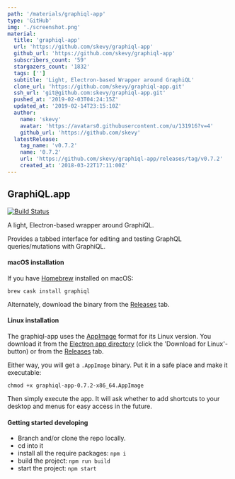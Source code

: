 ```yaml
---
path: '/materials/graphiql-app'
type: 'GitHub'
img: './screenshot.png'
material:
  title: 'graphiql-app'
  url: 'https://github.com/skevy/graphiql-app'
  github_url: 'https://github.com/skevy/graphiql-app'
  subscribers_count: '59'
  stargazers_count: '1832'
  tags: ['']
  subtitle: 'Light, Electron-based Wrapper around GraphiQL'
  clone_url: 'https://github.com/skevy/graphiql-app.git'
  ssh_url: 'git@github.com:skevy/graphiql-app.git'
  pushed_at: '2019-02-03T04:24:15Z'
  updated_at: '2019-02-14T23:15:10Z'
  author:
    name: 'skevy'
    avatar: 'https://avatars0.githubusercontent.com/u/131916?v=4'
    github_url: 'https://github.com/skevy'
  latestRelease:
    tag_name: 'v0.7.2'
    name: '0.7.2'
    url: 'https://github.com/skevy/graphiql-app/releases/tag/v0.7.2'
    created_at: '2018-03-22T17:11:00Z'
---
```

GraphiQL.app
------------

[![Build Status](https://travis-ci.org/skevy/graphiql-app.svg?branch=master)](https://travis-ci.org/skevy/graphiql-app)

A light, Electron-based wrapper around GraphiQL.

Provides a tabbed interface for editing and testing GraphQL queries/mutations with GraphiQL.

#### macOS installation

If you have [Homebrew](http://brew.sh/) installed on macOS:

```
brew cask install graphiql
```

Alternately, download the binary from the [Releases](https://github.com/skevy/graphiql-app/releases) tab.

#### Linux installation

The graphiql-app uses the [AppImage](https://appimage.org/) format for its Linux version. You download it from the  [Electron app directory](https://electronjs.org/apps/graphiql) (click the 'Download for Linux'-button) or from the [Releases](https://github.com/skevy/graphiql-app/releases) tab.

Either way, you will get a `.AppImage` binary. Put it in a safe place and make it executable:

```
chmod +x graphiql-app-0.7.2-x86_64.AppImage
```

Then simply execute the app. It will ask whether to add shortcuts to your desktop and menus for easy access in the future.

#### Getting started developing

- Branch and/or clone the repo locally.
- cd into it
- install all the require packages: `npm i`
- build the project: `npm run build`
- start the project: `npm start`
